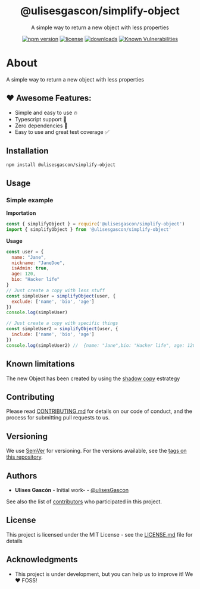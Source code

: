 <p align="center"><h1 align="center">
  @ulisesgascon/simplify-object
</h1>

<p align="center">
  A simple way to return a new object with less properties
</p>

<p align="center">
  <a href="https://www.npmjs.org/package/@ulisesgascon/simplify-object"><img src="https://badgen.net/npm/v/@ulisesgascon/simplify-object" alt="npm version"/></a>
  <a href="https://www.npmjs.org/package/@ulisesgascon/simplify-object"><img src="https://badgen.net/npm/license/@ulisesgascon/simplify-object" alt="license"/></a>
  <a href="https://www.npmjs.org/package/@ulisesgascon/simplify-object"><img src="https://badgen.net/npm/dt/@ulisesgascon/simplify-object" alt="downloads"/></a>
  <a href="https://snyk.io/test/github/ulisesgascon/micro-utilities"><img src="https://snyk.io/test/github/ulisesgascon/micro-utilities/badge.svg" alt="Known Vulnerabilities"/></a>
</p>


# About

A simple way to return a new object with less properties

## ❤️ Awesome Features:


- Simple and easy to use 🔥
- Typescript support 💪
- Zero dependencies 🚀
- Easy to use and great test coverage ✅


## Installation

```bash
npm install @ulisesgascon/simplify-object
```

## Usage

### Simple example

**Importation**

```js
const { simplifyObject } = require('@ulisesgascon/simplify-object')
import { simplifyObject } from '@ulisesgascon/simplify-object'
```

**Usage**

```js
const user = {
  name: "Jane",
  nickname: "JaneDoe",
  isAdmin: true,
  age: 120,
  bio: "Hacker life"
}
// Just create a copy with less stuff
const simpleUser = simplifyObject(user, {
  exclude: ['name', 'bio', 'age']
})
console.log(simpleUser) 

// Just create a copy with specific things
const simpleUser2 = simplifyObject(user, {
  include: ['name', 'bio', 'age']
})
console.log(simpleUser2) //  {name: "Jane",bio: "Hacker life", age: 120 }

```

## Known limitations

The new Object has been created by using the [shadow copy](https://developer.mozilla.org/en-US/docs/Glossary/Shallow_copy) estrategy

## Contributing

Please read [CONTRIBUTING.md](https://github.com/UlisesGascon/.github/blob/main/contributing.md) for details on our code of conduct, and the process for submitting pull requests to us.

## Versioning

We use [SemVer](http://semver.org/) for versioning. For the versions available, see the [tags on this repository](https://github.com/ulisesGascon/micro-utilities/tags).

## Authors

- **Ulises Gascón** - Initial work- - [@ulisesGascon](https://github.com/ulisesGascon)

See also the list of [contributors](https://github.com/ulisesGascon/micro-utilities/contributors) who participated in this project.

## License

This project is licensed under the MIT License - see the [LICENSE.md](../../LICENSE.md) file for details

## Acknowledgments

- This project is under development, but you can help us to improve it! We :heart: FOSS!
